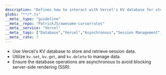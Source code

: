 ```yaml
---
description: "Defines how to interact with Vercel's KV database for storing and retrieving session and application data."
globs: "**/*.ts"
__meta__type: "guideline"
__meta__repo: "PatrickJS/awesome-cursorrules"
__meta__service: "Vercel"
__meta__tags: ["Database","Vercel","Asynchronous","Session Management","Server-Side Rendering"]
__meta__rate: 7
---
```

- Use Vercel's KV database to store and retrieve session data.
- Utilize `kv.set`, `kv.get`, and `kv.delete` to manage data.
- Ensure the database operations are asynchronous to avoid blocking server-side rendering (SSR).
